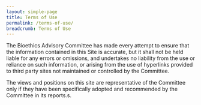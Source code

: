 ```yaml
---
layout: simple-page
title: Terms of Use
permalink: /terms-of-use/
breadcrumb: Terms of Use
---
```


The Bioethics Advisory Committee has made every attempt to ensure that the information contained in this Site is accurate, but it shall not be held liable for any errors or omissions, and undertakes no liability from the use or reliance on such information, or arising from the use of hyperlinks provided to third party sites not maintained or controlled by the Committee.

The views and positions on this site are representative of the Committee only if they have been specifically adopted and recommended by the Committee in its reports.s.
